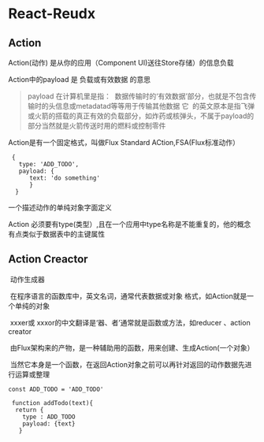 # React-Reudx


## Action

Action(动作) 是从你的应用（Component UI)送往Store存储）的信息负载


Action中的payload 是 负载或有效数据 的意思

> payload 在计算机里是指：
  数据传输时的‘有效数据’部分，也就是不包含传输时的头信息或metadatad等等用于传输其他数据
>它  的英文原本是指飞弹或火箭的搭载的真正有效的负载部分，如炸药或核弹头，不属于payload的部分当然就是火箭传送时用的燃料或控制零件


Action是有一个固定格式，叫做Flux Standard ACtion,FSA(Flux标准动作）

```
 {
   type: 'ADD_TODO',
   payload: {
      text: 'do something'
      }
  }
```

一个描述动作的单纯对象字面定义

Action 必须要有type(类型）,且在一个应用中type名称是不能重复的，他的概念有点类似于数据表中的主键属性

## Action Creactor

  动作生成器
  
  在程序语言的函数库中，英文名词，通常代表数据或对象 格式，如Action就是一个单纯的对象
  
  xxxer或 xxxor的中文翻译是‘器、者’通常就是函数或方法，如reducer 、action creator
  
  
  由Flux架构来的产物，是一种辅助用的函数，用来创建、生成Action(一个对象）
  
  当然它本身是一个函数，在返回Action对象之前可以再针对返回的动作数据先进行运算或整理
  ```
  const ADD_TODO = 'ADD_TODO'
  
  function addTodo(text){
    return { 
      type : ADD_TODO
      payload: {text}
     }
     
     
              
